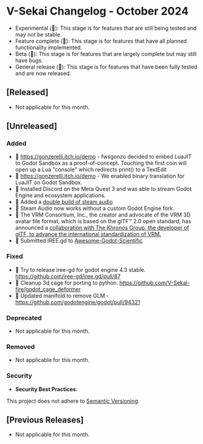 # V-Sekai Changelog - October 2024

- Experimental (🧪): This stage is for features that are still being tested and may not be stable.
- Feature complete (🎯): This stage is for features that have all planned functionality implemented.
- Beta (🚧): This stage is for features that are largely complete but may still have bugs.
- General release (🚀): This stage is for features that have been fully tested and are now released.

## [Released]

- Not applicable for this month.

## [Unreleased]

### Added

- 🎯 https://gonzerelli.itch.io/demo - fwsgonzo decided to embed LuaJIT to Godot Sandbox as a proof-of-concept. Touching the first coin will open up a Lua "console" which redirects print() to a TextEdit
- 🎯 https://gonzerelli.itch.io/demo - We enabled binary translation for LuaJIT on Godot Sandbox.
- 🚀 Installed Discord on the Meta Quest 3 and was able to stream Godot Engine and ecosystem applications.
- 🎯 Added a [double build of steam audio](https://github.com/V-Sekai-fire/godot-steam-audio/tree/double)
- 🎯 Steam Audio now works without a custom Godot Engine fork.
- 🧪 The VRM Consortium, Inc., the creator and advocate of the VRM 3D avatar file format, which is based on the glTF™ 2.0 open standard, has announced a [collaboration with The Khronos Group, the developer of glTF, to advance the international standardization of VRM.](https://www.khronos.org/news/press/the-khronos-group-and-vrm-consortium-collaborate-to-advance-international-standardization-of-the-vrm-3d-avatar-file-format)
- 🚀 Submitted IREE.gd to [Awesome-Godot-Scientific](https://github.com/Ivorforce/Awesome-Godot-Scientific)

### Fixed

- 🚧 Try to release iree-gd for godot engine 4.3 stable. https://github.com/iree-gd/iree.gd/pull/87
- 🧪 Cleanup 3d cage for porting to python. https://github.com/V-Sekai-fire/godot_cage_deformer
- 🚧 Updated manifold to remove GLM - https://github.com/godotengine/godot/pull/94321

### Deprecated

- Not applicable for this month.

### Removed

- Not applicable for this month.

### Security

- **Security Best Practices**:

This project does not adhere to [Semantic Versioning](https://semver.org/spec/v2.0.0.html).

## [Previous Releases]

- Not applicable for this month.
